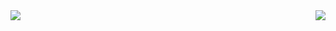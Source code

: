   <img align="left" src="https://github-readme-stats.vercel.app/api/top-langs/?username=Peevee2020&layout=full&hide_border=true&theme=dark&title_color=#FFFFFF" />
  
  <img align="right" src="https://github-readme-stats.vercel.app/api/pin/?username=Peevee2020&repo=proc.wtf&theme=dark" />

